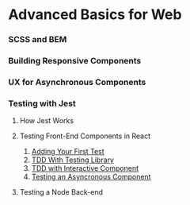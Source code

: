 # Advanced Basics for Web

### SCSS and BEM

### Building Responsive Components

### UX for Asynchronous Components

### Testing with Jest

1. How Jest Works

2. Testing Front-End Components in React
    1. [Adding Your First Test](https://github.com/werner33/AdvancedBasicsForWeb/blob/main/TestingFEComponents.md)
    2. [TDD With Testing Library](https://github.com/werner33/AdvancedBasicsForWeb/blob/main/TDDWithTestingLibrary.md)
    3. [TDD with Interactive Component](https://github.com/werner33/AdvancedBasicsForWeb/blob/main/TDDWithInteractiveComponent.md)
    3. [Testing an Asyncronous Component](https://github.com/werner33/AdvancedBasicsForWeb/blob/main/TestingAnAsyncrounousComponent.md)

3. Testing a Node Back-end 
